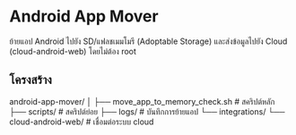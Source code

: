 # Android App Mover

ย้ายแอป Android ไปยัง SD/แฟลชเมมโมรี (Adoptable Storage) และส่งข้อมูลไปยัง Cloud (cloud-android-web) โดยไม่ต้อง root

## โครงสร้าง
android-app-mover/ │ ├── move_app_to_memory_check.sh   # สคริปต์หลัก ├── scripts/                      # สคริปต์ย่อย ├── logs/                         # บันทึกการย้ายแอป └── integrations/ └── cloud-android-web/       # เชื่อมต่อระบบ cloud
